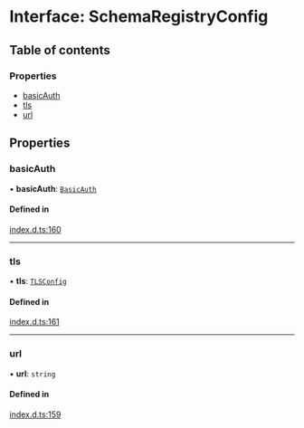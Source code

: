 # Interface: SchemaRegistryConfig

## Table of contents

### Properties

- [basicAuth](SchemaRegistryConfig.md#basicauth)
- [tls](SchemaRegistryConfig.md#tls)
- [url](SchemaRegistryConfig.md#url)

## Properties

### basicAuth

• **basicAuth**: [`BasicAuth`](BasicAuth.md)

#### Defined in

[index.d.ts:160](https://github.com/mostafa/xk6-kafka/blob/main/api-docs/index.d.ts#L160)

---

### tls

• **tls**: [`TLSConfig`](TLSConfig.md)

#### Defined in

[index.d.ts:161](https://github.com/mostafa/xk6-kafka/blob/main/api-docs/index.d.ts#L161)

---

### url

• **url**: `string`

#### Defined in

[index.d.ts:159](https://github.com/mostafa/xk6-kafka/blob/main/api-docs/index.d.ts#L159)
